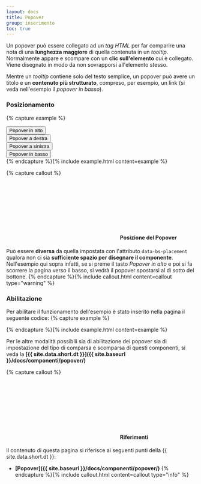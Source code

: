```yaml
---
layout: docs
title: Popover
group: inserimento
toc: true
---
```

Un popover può essere collegato ad un *tag HTML* per far comparire una nota di una **lunghezza maggiore** di quella contenuta in un *tooltip*.  
Normalmente appare e scompare con un **clic sull'elemento** cui è collegato. Viene disegnato in modo da non sovrapporsi all'elemento stesso.

Mentre un *tooltip* contiene solo del testo semplice, un popover può avere un titolo e un **contenuto più strutturato**, compreso, per esempio, un link (si veda nell'esempio il *popover in basso*).

### Posizionamento

{% capture example %}
<div class="container">
  <div class="row">
    <div class="col-12 col-md-4 offset-md-4">
      <button type="button" class="btn btn-secondary" data-container="body" data-bs-toggle="popover" data-bs-placement="top"
        title="Titolo del Popover" data-bs-content="Lorem ipsum dolor sit amet, consectetur adipiscing elit. Nunc vel finibus augue.">
        Popover in alto
      </button>
    </div>
  </div>
  <div class="row mt-4">
    <div class="col-12 col-md-4">
      <button type="button" class="btn btn-secondary" data-container="body" data-bs-toggle="popover" data-bs-placement="right"
        title="Titolo del Popover" data-bs-content="Lorem ipsum dolor sit amet, consectetur adipiscing elit. Nunc vel finibus augue.">
        Popover a destra
      </button>
    </div>
    <div class="col-12 col-md-4 offset-md-4">
      <button type="button" class="btn btn-secondary" data-container="body" data-bs-toggle="popover" data-bs-placement="left"
        title="Titolo del Popover" data-bs-content="Lorem ipsum dolor sit amet, consectetur adipiscing elit. Nunc vel finibus augue.">
        Popover a sinistra
      </button>
    </div>
  </div>
  <div class="row mt-4">
    <div class="col-12 col-md-4 offset-md-4">
      <button type="button" class="btn btn-secondary" data-container="body" data-bs-toggle="popover" data-bs-placement="bottom"
        data-bs-html="true"
        title="Titolo del Popover" data-bs-content='Lorem ipsum dolor sit amet, consectetur adipiscing elit. Nunc vel finibus augue.
               <a href="#" class="popover-inner-link">More info</a>'>
        Popover in basso
      </button>
    </div>
  </div>
</div>
{% endcapture %}{% include example.html content=example %}

{% capture callout %}
#### <svg class="icon icon-warning icon-lg"><use xlink:href="{{ site.baseurl }}/dist/svg/sprites.svg#it-warning-circle"></use></svg> Posizione del Popover
Può essere **diversa** da quella impostata con l'attributo `data-bs-placement` qualora non ci sia **sufficiente spazio per disegnare il componente**.  
Nell'esempio qui sopra infatti, se si preme il tasto *Popover in alto* e poi si fa scorrere la pagina verso il basso, si vedrà il popover spostarsi al di sotto del bottone.
{% endcapture %}{% include callout.html content=callout type="warning" %}


### Abilitazione

Per abilitare il funzionamento dell'esempio è stato inserito nella pagina il seguente codice:
{% capture example %}
<script>
  document.addEventListener("DOMContentLoaded", function() {
    var popoverTriggerList = [].slice.call(document.querySelectorAll('[data-bs-toggle="popover"]'))
    var popoverList = popoverTriggerList.map(function (popoverTriggerEl) {
      return new bootstrap.Popover(popoverTriggerEl)
    })
  })    
</script>
{% endcapture %}{% include example.html content=example %}

Per le altre modalità possibili sia di abilitazione dei popover sia di impostazione del tipo di comparsa e scomparsa di questi componenti, si veda la **[{{ site.data.short.dt }}]({{ site.baseurl }}/docs/componenti/popover/)**


{% capture callout %}
####  <svg class="icon icon-info icon-lg"><use xlink:href="{{ site.baseurl }}/dist/svg/sprites.svg#it-info-circle"></use></svg> Riferimenti
Il contenuto di questa pagina si riferisce ai seguenti punti della {{ site.data.short.dt }}:
- **[Popover]({{ site.baseurl }}/docs/componenti/popover/)**
{% endcapture %}{% include callout.html content=callout type="info" %}
